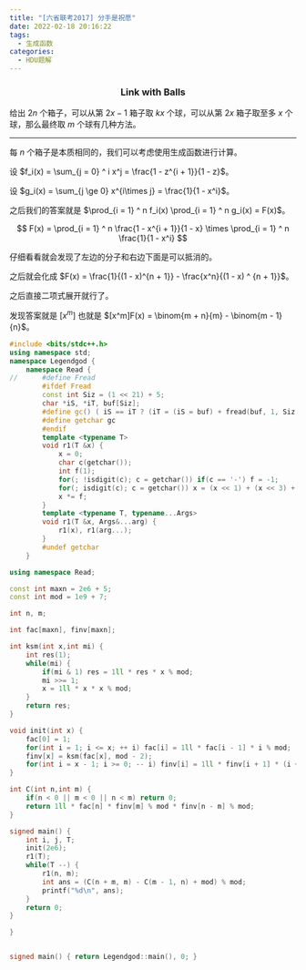 ```yaml
---
title: "[六省联考2017] 分手是祝愿"
date: 2022-02-18 20:16:22
tags:
  - 生成函数
categories:
  - HDU题解
---
```


<h3><center>Link with Balls</center></h3>

给出 $2n$ 个箱子，可以从第 $2x-1$ 箱子取 $kx$ 个球，可以从第 $2x$ 箱子取至多 $x$ 个球，那么最终取 $m$ 个球有几种方法。

---

每 $n$ 个箱子是本质相同的，我们可以考虑使用生成函数进行计算。

设 $f_i(x) = \sum_{j = 0} ^ i x^j = \frac{1 - z^{i + 1}}{1 - z}$。

设 $g_i(x) = \sum_{j \ge 0} x^{i\times j} = \frac{1}{1 - x^i}$。

之后我们的答案就是 $\prod_{i = 1} ^ n f_i(x) \prod_{i = 1} ^ n g_i(x) = F(x)$。

$$
F(x) = \prod_{i = 1} ^ n \frac{1 - x^{i + 1}}{1 - x} \times \prod_{i = 1} ^ n \frac{1}{1 - x^i}
$$

仔细看看就会发现了左边的分子和右边下面是可以抵消的。

之后就会化成 $F(x) = \frac{1}{(1 - x)^{n + 1}} - \frac{x^n}{(1 - x) ^ {n + 1}}$。

之后直接二项式展开就行了。

发现答案就是 $[x^m]$ 也就是 $[x^m]F(x) = \binom{m + n}{m} - \binom{m - 1}{n}$。

```cpp
#include <bits/stdc++.h>
using namespace std;
namespace Legendgod {
	namespace Read {
//		#define Fread
		#ifdef Fread
		const int Siz = (1 << 21) + 5;
		char *iS, *iT, buf[Siz];
		#define gc() ( iS == iT ? (iT = (iS = buf) + fread(buf, 1, Siz, stdin), iS == iT ? EOF : *iS ++) : *iS ++ )
		#define getchar gc
		#endif
		template <typename T>
		void r1(T &x) {
		    x = 0;
			char c(getchar());
			int f(1);
			for(; !isdigit(c); c = getchar()) if(c == '-') f = -1;
			for(; isdigit(c); c = getchar()) x = (x << 1) + (x << 3) + (c ^ 48);
			x *= f;
		}
		template <typename T, typename...Args>
		void r1(T &x, Args&...arg) {
			r1(x), r1(arg...);
		}
		#undef getchar
	}

using namespace Read;

const int maxn = 2e6 + 5;
const int mod = 1e9 + 7;

int n, m;

int fac[maxn], finv[maxn];

int ksm(int x,int mi) {
    int res(1);
    while(mi) {
        if(mi & 1) res = 1ll * res * x % mod;
        mi >>= 1;
        x = 1ll * x * x % mod;
    }
    return res;
}

void init(int x) {
    fac[0] = 1;
    for(int i = 1; i <= x; ++ i) fac[i] = 1ll * fac[i - 1] * i % mod;
    finv[x] = ksm(fac[x], mod - 2);
    for(int i = x - 1; i >= 0; -- i) finv[i] = 1ll * finv[i + 1] * (i + 1) % mod;
}

int C(int n,int m) {
    if(n < 0 || m < 0 || n < m) return 0;
    return 1ll * fac[n] * finv[m] % mod * finv[n - m] % mod;
}

signed main() {
	int i, j, T;
    init(2e6);
    r1(T);
    while(T --) {
        r1(n, m);
        int ans = (C(n + m, m) - C(m - 1, n) + mod) % mod;
        printf("%d\n", ans);
    }
	return 0;
}

}


signed main() { return Legendgod::main(), 0; }

```


